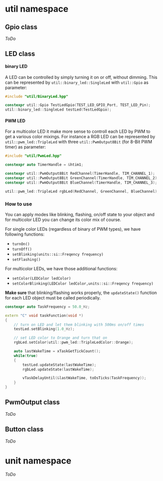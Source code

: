 # util namespace

## Gpio class
*ToDo*

## LED class

#### binary LED
A LED can be controlled by simply turning it on or off, without dimming.
This can be represented by `util::binary_led::SingleLed` with `util::Gpio` as parameter:

```cpp
#include "util/BinaryLed.hpp"

constexpr util::Gpio TestLedGpio(TEST_LED_GPIO_Port, TEST_LED_Pin);
util::binary_led::SingleLed testLed(TestLedGpio);
```

#### PWM LED

For a multicolor LED it make more sense to controll each LED by PWM to get a various color mixings.
For instance a RGB LED can be represented by `util::pwm_led::TripleLed` with three `util::PwmOutput8Bit` (for 8-Bit PWM timer) as parameter:

```cpp
#include "util/PwmLed.hpp"

constexpr auto TimerHandle = &htim1;

constexpr util::PwmOutput8Bit RedChannel(TimerHandle, TIM_CHANNEL_1);
constexpr util::PwmOutput8Bit GreenChannel(TimerHandle, TIM_CHANNEL_2);
constexpr util::PwmOutput8Bit BlueChannel(TimerHandle, TIM_CHANNEL_3);

util::pwm_led::TripleLed rgbLed(RedChannel, GreenChannel, BlueChannel);
```

### How to use
You can apply modes like blinking, flashing, on/off state to your object and for multicolor LED you can change its color mix of course.

For single color LEDs (regardless of binary of PWM types), we have following functions:
- `turnOn()`
- `turnOff()`
- `setBlinking(units::si::Freqency frequency)`
- `setFlashing()`

For multicolor LEDs, we have those additional functions:
- `setColor(LEDColor ledColor)`
- `setColorBlinking(LEDColor ledColor,units::si::Freqency frequency)`

**Make sure** that blinking/flashing works properly, the `updateState()` function for each LED object must be called periodically.

```cpp
constexpr auto TaskFrequency = 50.0_Hz;

extern "C" void taskFunction(void *)
{
    // turn on LED and let them blinking with 500ms on/off times
    testLed.setBlinking(1.0_Hz);

    // set LED color to Orange and turn that on
    rgbLed.setColor(util::pwm_led::TripleLedColor::Orange);

    auto lastWakeTime = xTaskGetTickCount();
    while(true)
    {
        testLed.updateState(lastWakeTime);
        rgbLed.updateState(lastWakeTime);

        vTaskDelayUntil(&lastWakeTime, toOsTicks(TaskFrequency));
    }
}
```

## PwmOutput class
*ToDo*

## Button class
*ToDo*

# unit namespace
*ToDo*
